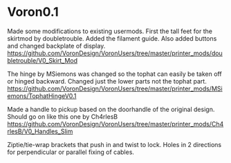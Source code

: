 # Voron0.1
Made some modifications to existing usermods.
First the tall feet for the skirtmod by doubletrouble. Added the filament guide. Also added buttons and changed backplate of display.
https://github.com/VoronDesign/VoronUsers/tree/master/printer_mods/doubletrouble/V0_Skirt_Mod

The hinge by MSiemons was changed so the tophat can easily be taken off or hinged backward. Changed just the lower parts not the tophat part.
https://github.com/VoronDesign/VoronUsers/tree/master/printer_mods/MSiemons/TophatHingeV0.1

Made a handle to pickup based on the doorhandle of the original design. Should go on like this one by Ch4rlesB https://github.com/VoronDesign/VoronUsers/tree/master/printer_mods/Ch4rlesB/V0_Handles_Slim

Ziptie/tie-wrap brackets that push in and twist to lock. Holes in 2 directions for perpendicular or parallel fixing of cables.
